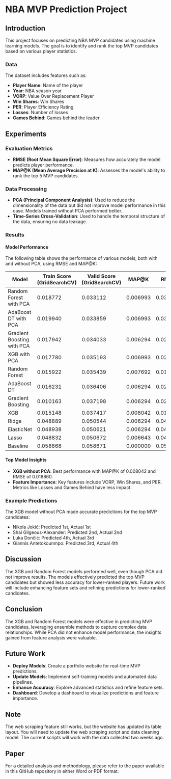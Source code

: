# NBA MVP Prediction Project

## Introduction

This project focuses on predicting NBA MVP candidates using machine learning models. The goal is to identify and rank the top MVP candidates based on various player statistics.

### Data

The dataset includes features such as:
- **Player Name**: Name of the player
- **Year**: NBA season year
- **VORP**: Value Over Replacement Player
- **Win Shares**: Win Shares
- **PER**: Player Efficiency Rating
- **Losses**: Number of losses
- **Games Behind**: Games behind the leader

## Experiments

### Evaluation Metrics

- **RMSE (Root Mean Square Error)**: Measures how accurately the model predicts player performance.
- **MAP@K (Mean Average Precision at K)**: Assesses the model's ability to rank the top 5 MVP candidates.

### Data Processing

- **PCA (Principal Component Analysis)**: Used to reduce the dimensionality of the data but did not improve model performance in this case. Models trained without PCA performed better.
- **Time-Series Cross-Validation**: Used to handle the temporal structure of the data, ensuring no data leakage.

### Results

#### Model Performance

The following table shows the performance of various models, both with and without PCA, using RMSE and MAP@K:

| Model                        | Train Score (GridSearchCV) | Valid Score (GridSearchCV) | MAP@K  | RMSE   |
|------------------------------|----------------------------|----------------------------|--------|--------|
| Random Forest with PCA       | 0.018772                   | 0.033112                   | 0.006993| 0.030149|
| AdaBoost DT with PCA         | 0.019940                   | 0.033859                   | 0.006993| 0.031851|
| Gradient Boosting with PCA   | 0.017942                   | 0.034033                   | 0.006294| 0.029389|
| XGB with PCA                 | 0.017780                   | 0.035193                   | 0.006993| 0.023138|
| Random Forest                | 0.015922                   | 0.035439                   | 0.007692| 0.018517|
| AdaBoost DT                  | 0.016231                   | 0.036406                   | 0.006294| 0.023484|
| Gradient Boosting            | 0.010163                   | 0.037198                   | 0.006294| 0.029389|
| XGB                          | 0.015148                   | 0.037417                   | 0.008042| 0.018860|
| Ridge                        | 0.048889                   | 0.050544                   | 0.006294| 0.044986|
| ElasticNet                   | 0.048938                   | 0.050621                   | 0.006294| 0.045019|
| Lasso                        | 0.048832                   | 0.050672                   | 0.006643| 0.045063|
| Baseline                     | 0.058868                   | 0.058671                   | 0.000000| 0.054093|

#### Top Model Insights

- **XGB without PCA**: Best performance with MAP@K of 0.008042 and RMSE of 0.018860.
- **Feature Importance**: Key features include VORP, Win Shares, and PER. Metrics like Losses and Games Behind have less impact.

### Example Predictions

The XGB model without PCA made accurate predictions for the top MVP candidates:

- Nikola Jokić: Predicted 1st, Actual 1st
- Shai Gilgeous-Alexander: Predicted 2nd, Actual 2nd
- Luka Dončić: Predicted 4th, Actual 3rd
- Giannis Antetokounmpo: Predicted 3rd, Actual 4th

## Discussion

The XGB and Random Forest models performed well, even though PCA did not improve results. The models effectively predicted the top MVP candidates but showed less accuracy for lower-ranked players. Future work will include enhancing feature sets and refining predictions for lower-ranked candidates.

## Conclusion

The XGB and Random Forest models were effective in predicting MVP candidates, leveraging ensemble methods to capture complex data relationships. While PCA did not enhance model performance, the insights gained from feature analysis were valuable.

## Future Work

- **Deploy Models**: Create a portfolio website for real-time MVP predictions.
- **Update Models**: Implement self-training models and automated data pipelines.
- **Enhance Accuracy**: Explore advanced statistics and refine feature sets.
- **Dashboard**: Develop a dashboard to visualize predictions and feature importance.

## Note

The web scraping feature still works, but the website has updated its table layout. You will need to update the web scraping script and data cleaning model. The current scripts will work with the data collected two weeks ago.

## Paper

For a detailed analysis and methodology, please refer to the paper available in this GitHub repository in either Word or PDF format.
